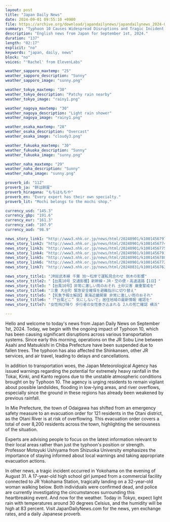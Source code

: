 ```yaml
---
layout: post
title: "Japan Daily News"
date: 2024-09-01 09:55:10 +0900
file: https://archive.org/download/japandailynews/japandailynews_2024-09-01.mp3
summary: "Typhoon 10 Causes Widespread Disruptions and Tragic Incident in Yokohama, & more…"
description: "English news from Japan for September 1st, 2024."
duration: "137"
length: "02:17"
explicit: "no"
keywords: "japan, daily, news"
block: "no"
voices: "'Rachel' from ElevenLabs"

weather_sapporo_maxtemp: "25"
weather_sapporo_description: "Sunny"
weather_sapporo_image: "sunny.png"

weather_tokyo_maxtemp: "30"
weather_tokyo_description: "Patchy rain nearby"
weather_tokyo_image: "rainy1.png"

weather_nagoya_maxtemp: "30"
weather_nagoya_description: "Light rain shower"
weather_nagoya_image: "rainy1.png"

weather_osaka_maxtemp: "28"
weather_osaka_description: "Overcast"
weather_osaka_image: "cloudy3.png"

weather_fukuoka_maxtemp: "30"
weather_fukuoka_description: "Sunny"
weather_fukuoka_image: "sunny.png"

weather_naha_maxtemp: "29"
weather_naha_description: "Sunny"
weather_naha_image: "sunny.png"

proverb_id: "112"
proverb_ja: "餅は餅屋"
proverb_hiragana: "もちはもちや"
proverb_en: "Every expert has their own specialty."
proverb_lit: "Mochi belongs to the mochi shop."

currency_usd: "145.3"
currency_gbp: "191.6"
currency_eur: "161.3"
currency_cad: "107.9"
currency_aud: "98.9"

news_story_link1: "http://www3.nhk.or.jp/news/html/20240901/k10014567971000.html"
news_story_link2: "http://www3.nhk.or.jp/news/html/20240901/k10014567741000.html"
news_story_link3: "http://www3.nhk.or.jp/news/html/20240901/k10014567751000.html"
news_story_link4: "http://www3.nhk.or.jp/news/html/20240901/k10014567911000.html"
news_story_link5: "http://www3.nhk.or.jp/news/html/20240901/k10014567801000.html"
news_story_link6: "http://www3.nhk.or.jp/news/html/20240901/k10014567721000.html"
news_story_link7: "http://www3.nhk.or.jp/news/html/20240831/k10014567631000.html"

news_story_title1: "JR総武本線 千葉 旭～松岸で運転見合わせ 倒木の影響"
news_story_title2: "【台風10号 交通影響】新幹線・JR・空の便・高速道路【1日】"
news_story_title3: "【台風10号】非常に激しい雨のおそれ 土砂災害 厳重警戒を"
news_story_title4: "三重 大台町 緊急安全確保を避難指示に切り替え"
news_story_title5: "【気象予報士解説】東海近畿関東 非常に激しい雨のおそれ"
news_story_title6: "「“台風どこ” 気にしないで」居住地域の最新情報 確認を"
news_story_title7: "女性飛び降り 歩行者の女性巻き込まれる 2人の死亡確認 横浜"

---
```


Hello and welcome to today's news from Japan Daily News on September 1st, 2024. Today, we begin with the ongoing impact of Typhoon 10, which has been causing significant disruptions across various transportation systems. Since early this morning, operations on the JR Sobu Line between Asahi and Matsukishi in Chiba Prefecture have been suspended due to fallen trees. The typhoon has also affected the Shinkansen, other JR services, and air travel, leading to delays and cancellations. 

In addition to transportation woes, the Japan Meteorological Agency has issued warnings regarding the potential for extremely heavy rainfall in the Tokai, Kinki, and Kanto regions due to the unstable atmospheric conditions brought on by Typhoon 10. The agency is urging residents to remain vigilant about possible landslides, flooding in low-lying areas, and river overflows, especially since the ground in these regions has already been weakened by previous rainfall. 

In Mie Prefecture, the town of Odaigawa has shifted from an emergency safety measure to an evacuation order for 121 residents in the Otani district, as the Otani River is at risk of overflowing. This evacuation order covers a total of over 8,200 residents across the town, highlighting the seriousness of the situation.

Experts are advising people to focus on the latest information relevant to their local areas rather than just the typhoon's position or strength. Professor Motoyuki Ushiyama from Shizuoka University emphasizes the importance of staying informed about local warnings and taking appropriate evacuation actions.

In other news, a tragic incident occurred in Yokohama on the evening of August 31. A 17-year-old high school girl jumped from a commercial facility connected to JR Yokohama Station, tragically landing on a 32-year-old woman walking below. Both individuals were confirmed dead, and police are currently investigating the circumstances surrounding this heartbreaking event. And now for the weather. Today in Tokyo, expect light rain with temperatures around 30 degrees Celsius, and the humidity will be high at 83 percent.  Visit JapanDailyNews.com for the news, yen exchange rates, and a daily Japanese proverb.
